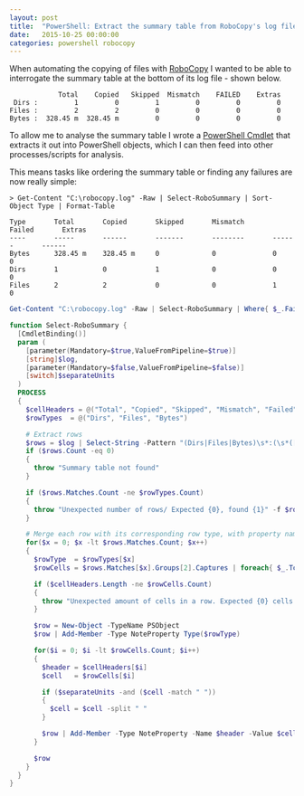 ```yaml
---
layout: post
title:  "PowerShell: Extract the summary table from RoboCopy's log file"
date:   2015-10-25 00:00:00
categories: powershell robocopy
---
```


When automating the copying of files with [RoboCopy](https://en.wikipedia.org/wiki/Robocopy) I wanted to be able to interrogate the summary table at the bottom of its log file - shown below.

```
            Total    Copied   Skipped  Mismatch    FAILED    Extras
 Dirs :         1         0         1         0         0         0
Files :         2         2         0         0         0         0
Bytes :  328.45 m  328.45 m         0         0         0         0
```

To allow me to analyse the summary table I wrote a [PowerShell Cmdlet](https://technet.microsoft.com/en-us/library/ms714395%28v=vs.85%29.aspx) that extracts it out into PowerShell objects, which I can then feed into other processes/scripts for analysis.

This means tasks like ordering the summary table or finding any failures are now really simple:

```
> Get-Content "C:\robocopy.log" -Raw | Select-RoboSummary | Sort-Object Type | Format-Table

Type       Total       Copied       Skipped       Mismatch       Failed       Extras                          
----       -----       ------       -------       --------       ------       ------                          
Bytes      328.45 m    328.45 m     0             0              0            0                               
Dirs       1           0            1             0              0            0                               
Files      2           2            0             0              1            0                     
```

```powershell
Get-Content "C:\robocopy.log" -Raw | Select-RoboSummary | Where{ $_.Failed -gt 0 }
```

```powershell
function Select-RoboSummary {
  [CmdletBinding()]
  param (
    [parameter(Mandatory=$true,ValueFromPipeline=$true)]
    [string]$log,
    [parameter(Mandatory=$false,ValueFromPipeline=$false)]
    [switch]$separateUnits
  )
  PROCESS
  {
    $cellHeaders = @("Total", "Copied", "Skipped", "Mismatch", "Failed", "Extras")
    $rowTypes  = @("Dirs", "Files", "Bytes")

    # Extract rows
    $rows = $log | Select-String -Pattern "(Dirs|Files|Bytes)\s*:(\s*([0-9]+(\.[0-9]+)?( [a-zA-Z]+)?)+)+" -AllMatches
    if ($rows.Count -eq 0)
    {
      throw "Summary table not found"
    }

    if ($rows.Matches.Count -ne $rowTypes.Count)
    {
      throw "Unexpected number of rows/ Expected {0}, found {1}" -f $rowTypes.Count, $rowsMatch.Count
    }

    # Merge each row with its corresponding row type, with property names of the cell headers
    for($x = 0; $x -lt $rows.Matches.Count; $x++)
    {
      $rowType  = $rowTypes[$x]
      $rowCells = $rows.Matches[$x].Groups[2].Captures | foreach{ $_.ToString().Trim() }

      if ($cellHeaders.Length -ne $rowCells.Count)
      {
        throw "Unexpected amount of cells in a row. Expected {0} cells (the amount of headers) but found {1}" -f $cellHeaders.Length,$rowCells.Count
      }

      $row = New-Object -TypeName PSObject
      $row | Add-Member -Type NoteProperty Type($rowType)

      for($i = 0; $i -lt $rowCells.Count; $i++)
      {
        $header = $cellHeaders[$i]
        $cell   = $rowCells[$i]

        if ($separateUnits -and ($cell -match " "))
        {
          $cell = $cell -split " "
        }

        $row | Add-Member -Type NoteProperty -Name $header -Value $cell
      }

      $row
    }
  }
}
```
